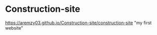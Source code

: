 # Construction-site
https://aremzy03.github.io/Construction-site/construction-site   "my first website"
